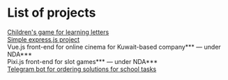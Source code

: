 # List of projects  
[Children's game for learning letters](https://github.com/UniversalCorn/UniversalCorn.github.io)  
[Simple express.js project](https://github.com/UniversalCorn/Programming-3year-IP94-Lazarenko-Nikita)  
Vue.js front-end for online cinema for Kuwait-based company*** — under NDA***  
Pixi.js front-end for slot games*** — under NDA***  
[Telegram bot for ordering solutions for school tasks](https://github.com/UniversalCorn/telegram-order-school-work-bot)  
